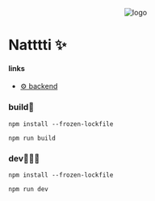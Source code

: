 <p align="center">
  <img src="https://github.com/fedorovvvv/natti-site/blob/cff4cd62f0f037a75c0bf5207a1ebca5986c441d/static/mstile-70x70.png" alt="logo">
<p>

# Natttti ✨


#### links
+ [⚙️ backend](https://github.com/eveloth/natti-chat-bot)

### build🧱
```
npm install --frozen-lockfile
```  
```
npm run build
```

### dev🧑🏽‍💻
```
npm install --frozen-lockfile
```  
```
npm run dev
```
